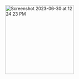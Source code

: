 <img width="219" alt="Screenshot 2023-06-30 at 12 24 23 PM" src="https://github.com/tw1107/dsc/assets/10005207/7b9a713a-4c78-4a59-afca-5ac692cc1bc5">

